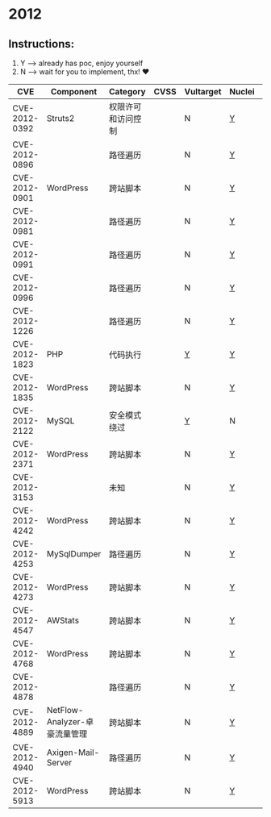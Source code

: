 # 2012

## Instructions:

1. Y --> already has poc, enjoy yourself
2. N --> wait for you to implement, thx! :heart:

| CVE | Component | Category | CVSS | Vultarget | Nuclei | Xray | pocsuite2 | pocsuite3 | goby | oneliner | others |
|-----|-----------|----------|------|-----------|--------|------|-----------|-----------|------|----------|-------|
| CVE-2012-0392 | Struts2 | 权限许可和访问控制 |  | N | [Y](CVE-2012-0392/poc/nuclei/) | N | N | N | N | N | [Y](CVE-2012-0392/poc/others/) |
| CVE-2012-0896 |  | 路径遍历 |  | N | [Y](CVE-2012-0896/poc/nuclei/) | N | N | N | N | N | [Y](CVE-2012-0896/poc/others/) |
| CVE-2012-0901 | WordPress | 跨站脚本 |  | N | [Y](CVE-2012-0901/poc/nuclei/) | N | N | N | N | N | [Y](CVE-2012-0901/poc/others/) |
| CVE-2012-0981 |  | 路径遍历 |  | N | [Y](CVE-2012-0981/poc/nuclei/) | N | N | N | N | N | [Y](CVE-2012-0981/poc/others/) |
| CVE-2012-0991 |  | 路径遍历 |  | N | [Y](CVE-2012-0991/poc/nuclei/) | N | N | N | N | N | [Y](CVE-2012-0991/poc/others/) |
| CVE-2012-0996 |  | 路径遍历 |  | N | [Y](CVE-2012-0996/poc/nuclei/) | N | N | N | N | N | [Y](CVE-2012-0996/poc/others/) |
| CVE-2012-1226 |  | 路径遍历 |  | N | [Y](CVE-2012-1226/poc/nuclei/) | N | N | N | N | N | [Y](CVE-2012-1226/poc/others/) |
| CVE-2012-1823 | PHP | 代码执行 |  | [Y](CVE-2012-1823/vultarget/) | [Y](CVE-2012-1823/poc/nuclei/) | [Y](CVE-2012-1823/poc/xray/) | N | N | N | N | [Y](CVE-2012-1823/poc/others/) |
| CVE-2012-1835 | WordPress | 跨站脚本 |  | N | [Y](CVE-2012-1835/poc/nuclei/) | N | N | N | N | N | [Y](CVE-2012-1835/poc/others/) |
| CVE-2012-2122 | MySQL | 安全模式绕过 |  | [Y](CVE-2012-2122/vultarget/) | N | N | N | N | N | N | [Y](CVE-2012-2122/poc/others/) |
| CVE-2012-2371 | WordPress | 跨站脚本 |  | N | [Y](CVE-2012-2371/poc/nuclei/) | N | N | N | N | N | [Y](CVE-2012-2371/poc/others/) |
| CVE-2012-3153 |  | 未知 |  | N | [Y](CVE-2012-3153/poc/nuclei/) | N | N | N | N | N | [Y](CVE-2012-3153/poc/others/) |
| CVE-2012-4242 | WordPress | 跨站脚本 |  | N | [Y](CVE-2012-4242/poc/nuclei/) | N | N | N | N | N | [Y](CVE-2012-4242/poc/others/) |
| CVE-2012-4253 | MySqlDumper | 路径遍历 |  | N | [Y](CVE-2012-4253/poc/nuclei/) | N | N | N | N | N | [Y](CVE-2012-4253/poc/others/) |
| CVE-2012-4273 | WordPress | 跨站脚本 |  | N | [Y](CVE-2012-4273/poc/nuclei/) | N | N | N | N | N | N |
| CVE-2012-4547 | AWStats | 跨站脚本 |  | N | [Y](CVE-2012-4547/poc/nuclei/) | N | N | N | N | N | N |
| CVE-2012-4768 | WordPress | 跨站脚本 |  | N | [Y](CVE-2012-4768/poc/nuclei/) | N | N | N | N | N | [Y](CVE-2012-4768/poc/others/) |
| CVE-2012-4878 |  | 路径遍历 |  | N | [Y](CVE-2012-4878/poc/nuclei/) | N | N | N | N | N | [Y](CVE-2012-4878/poc/others/) |
| CVE-2012-4889 | NetFlow-Analyzer-卓豪流量管理 | 跨站脚本 |  | N | [Y](CVE-2012-4889/poc/nuclei/) | N | N | N | N | N | [Y](CVE-2012-4889/poc/others/) |
| CVE-2012-4940 | Axigen-Mail-Server | 路径遍历 |  | N | [Y](CVE-2012-4940/poc/nuclei/) | N | N | N | N | N | [Y](CVE-2012-4940/poc/others/) |
| CVE-2012-5913 | WordPress | 跨站脚本 |  | N | [Y](CVE-2012-5913/poc/nuclei/) | N | N | N | N | N | [Y](CVE-2012-5913/poc/others/) |
